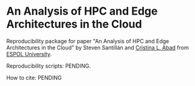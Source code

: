 # An Analysis of HPC and Edge Architectures in the Cloud
Reproducibility package for paper "An Analysis of HPC and Edge Architectures in the Cloud" by Steven Santillán and [Cristina L. Abad](https://sites.google.com/fiec.espol.edu.ec/cv-cabad/english) from [ESPOL University](https://www.espol.edu.ec/en).

Reproducibility scripts: PENDING.

How to cite: PENDING
